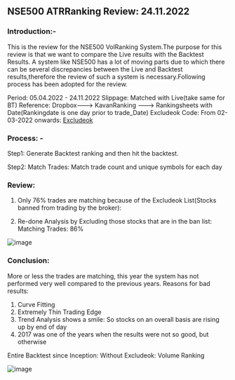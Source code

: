 
## NSE500 ATRRanking Review: 24.11.2022

### Introduction:-

This is the review for the NSE500 VolRanking System.The purpose for this review is that we want to compare the Live results with the Backtest
Results. A system like NSE500 has a lot of moving parts due to which there can be several discrepancies between the Live and Backtest results,therefore the
review of such a system is necessary.Following process has been adopted for the review.

Period: 05.04.2022 - 24.11.2022
Slippage: Matched with Live(take same for BT)
Reference: Dropbox---> KavanRanking ---> Rankingsheets with Date(Rankingdate is one day prior to trade_Date)
Excludeok Code: From 02-03-2022 onwards: [Excludeok](https://github.com/qodeinvestments/Swan-Documentation/blob/main/Systems/NSE500/nse500_excludeok_24.11.2022)

### Process: - 

Step1: Generate Backtest ranking and then hit the backtest.  

Step2: Match Trades: Match trade count and unique symbols for each day

### Review:

1. Only 76% trades are matching because of the Excludeok List(Stocks banned from trading by the broker): 

3. Re-done Analysis by Excluding those stocks that are in the ban list: Matching Trades: 86% 

![image](https://user-images.githubusercontent.com/67407393/209300085-cfe2166d-1748-4b8b-ad1f-70cbfcbd9321.png)

### Conclusion:
More or less the trades are matching, this year the system has not performed very well compared to the previous years. 
Reasons for bad results:
1. Curve Fitting
2. Extremely Thin Trading Edge
3. Trend Analysis shows a smile: So stocks on an overall basis are rising up by end of day 
4. 2017 was one of the years when the results were not so good, but otherwise 


Entire Backtest since Inception: Without Excludeok: Volume Ranking


![image](https://user-images.githubusercontent.com/67407393/209300944-ac2fb0dc-68f7-48a7-964b-15fb9ace1011.png)

